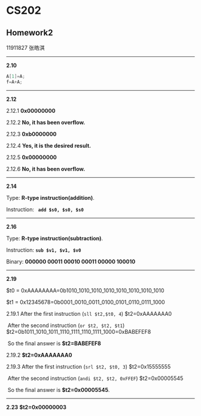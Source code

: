 # CS202

## Homework2

11911827 张皓淇

***

**2.10** 

```c
A[1]=A;
f=A+A;
```

***

**2.12**

2.12.1 **0x00000000**

2.12.2 **No, it has been overflow.**

2.12.3 **0xb0000000**

2.12.4 **Yes, it is the desired result.**

2.12.5 **0x00000000**

2.12.6 **No, it has been overflow.**

***

**2.14** 

Type: **R-type instruction(addition)**.

Instruction: **``` add $s0, $s0, $s0```**

***

**2.16**

Type: **R-type instruction(subtraction)**.

Instruction: **```sub $v1, $v1, $v0```**

Binary: **000000 00011 00010 00011 00000 100010**

***

**2.19**

$t0 = 0xAAAAAAAA=0b1010_1010_1010_1010_1010_1010_1010_1010

$t1 = 0x12345678=0b0001_0010_0011_0100_0101_0110_0111_1000

2.19.1 After the first instruction (```sll $t2,$t0, 4```) $t2=0xAAAAAAA0

​		After the second instruction (```or $t2, $t2, $t1```) $t2=0b1011_1010_1011_1110_1111_1110_1111_1000=0xBABEFEF8

​		So the final answer is **$t2=BABEFEF8**

2.19.2 **$t2=0xAAAAAAA0**

2.19.3 After the first instruction (```srl $t2, $t0, 3```) $t2=0x15555555

​		After the second instruction (```andi $t2, $t2, 0xFFEF```) $t2=0x00005545

​		So the final answer is **$t2=0x00005545**.

***

**2.23** **$t2=0x00000003**





